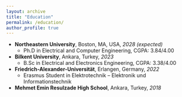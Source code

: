 ```yaml
---
layout: archive
title: "Education"
permalink: /education/
author_profile: true
---
```



* **Northeastern University**, Boston, MA, USA, *2028 (expected)*
    * Ph.D in Electrical and Computer Engineering, CGPA: 3.84/4.00
* **Bilkent University**, Ankara, Turkey, *2023*
    * B.Sc in Electrical and Electronics Engineering, CGPA: 3.38/4.00
* **Friedrich-Alexander-Universität**, Erlangen, Germany, *2022*
    * Erasmus Student in Elektrotechnik – Elektronik und Informationstechnik
* **Mehmet Emin Resulzade High School**, Ankara, Turkey, *2018*